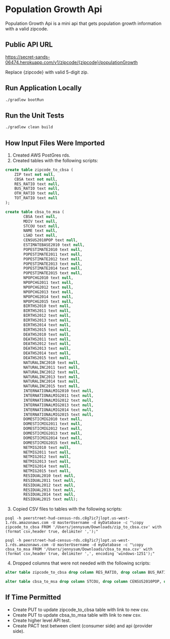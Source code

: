 # Population Growth Api

Population Growth Api is a mini api that gets population growth information with a valid zipcode.

## Public API URL
https://secret-sands-06474.herokuapp.com/v1/zipcode/{zipcode}/populationGrowth

Replace {zipcode} with valid 5-digit zip.

## Run Application Locally

```bash
./gradlew bootRun
```

## Run the Unit Tests

```bash
./gradlew clean build
```

## How Input Files Were Imported
1. Created AWS PostGres rds.
2. Created tables with the following scripts:
```sql
create table zipcode_to_cbsa (
	ZIP text not null,
	CBSA text not null,
	RES_RATIO text null,
	BUS_RATIO text null,
	OTH_RATIO text null,
	TOT_RATIO text null
);

create table cbsa_to_msa (
        CBSA text null,
        MDIV text null,
        STCOU text null,
        NAME text null,
        LSAD text null,
        CENSUS2010POP text null,
        ESTIMATEBASE2010 text null,
        POPESTIMATE2010 text null,
        POPESTIMATE2011 text null,
        POPESTIMATE2012 text null,
        POPESTIMATE2013 text null,
        POPESTIMATE2014 text null,
        POPESTIMATE2015 text null,
        NPOPCHG2010 text null,
        NPOPCHG2011 text null,
        NPOPCHG2012 text null,
        NPOPCHG2013 text null,
        NPOPCHG2014 text null,
        NPOPCHG2015 text null,
        BIRTHS2010 text null,
        BIRTHS2011 text null,
        BIRTHS2012 text null,
        BIRTHS2013 text null,
        BIRTHS2014 text null,
        BIRTHS2015 text null,
        DEATHS2010 text null,
        DEATHS2011 text null,
        DEATHS2012 text null,
        DEATHS2013 text null,
        DEATHS2014 text null,
        DEATHS2015 text null,
        NATURALINC2010 text null,
        NATURALINC2011 text null,
        NATURALINC2012 text null,
        NATURALINC2013 text null,
        NATURALINC2014 text null,
        NATURALINC2015 text null,
        INTERNATIONALMIG2010 text null,
        INTERNATIONALMIG2011 text null,
        INTERNATIONALMIG2012 text null,
        INTERNATIONALMIG2013 text null,
        INTERNATIONALMIG2014 text null,
        INTERNATIONALMIG2015 text null,
        DOMESTICMIG2010 text null,
        DOMESTICMIG2011 text null,
        DOMESTICMIG2012 text null,
        DOMESTICMIG2013 text null,
        DOMESTICMIG2014 text null,
        DOMESTICMIG2015 text null,
        NETMIG2010 text null,
        NETMIG2011 text null,
        NETMIG2012 text null,
        NETMIG2013 text null,
        NETMIG2014 text null,
        NETMIG2015 text null,
        RESIDUAL2010 text null,
        RESIDUAL2011 text null,
        RESIDUAL2012 text null,
        RESIDUAL2013 text null,
        RESIDUAL2014 text null,
        RESIDUAL2015 text null);
```
3. Copied CSV files to tables with the following scripts:
```psql
psql -h peerstreet-hud-census-rds.c8g7ic7jlopt.us-west-1.rds.amazonaws.com -U masterUsername -d myDatabase -c "\copy zipcode_to_cbsa FROM '/Users/jennysum/Downloads/zip_to_cbsa.csv' with (format csv,header true, delimiter ',');"

psql -h peerstreet-hud-census-rds.c8g7ic7jlopt.us-west-1.rds.amazonaws.com -U masterUsername -d myDatabase -c "\copy cbsa_to_msa FROM '/Users/jennysum/Downloads/cbsa_to_msa.csv' with (format csv,header true, delimiter ',', encoding 'windows-1251');"
```
4. Dropped columns that were not needed with the following scripts:
```sql
alter table zipcode_to_cbsa drop column RES_RATIO, drop column BUS_RATIO, drop column OTH_RATIO, drop column TOT_RATIO;

alter table cbsa_to_msa drop column STCOU, drop column CENSUS2010POP, drop column ESTIMATEBASE2010, drop column POPESTIMATE2010, drop column POPESTIMATE2011, drop column POPESTIMATE2012, drop column POPESTIMATE2013, drop column NPOPCHG2010, drop column NPOPCHG2011, drop column NPOPCHG2012, drop column NPOPCHG2013, drop column NPOPCHG2014, drop column NPOPCHG2015, drop column BIRTHS2010, drop column BIRTHS2011, drop column BIRTHS2012, drop column BIRTHS2013, drop column BIRTHS2014, drop column BIRTHS2015, drop column DEATHS2010, drop column DEATHS2011, drop column DEATHS2012, drop column DEATHS2013, drop column DEATHS2014, drop column DEATHS2015, drop column NATURALINC2010, drop column NATURALINC2011, drop column NATURALINC2012, drop column NATURALINC2013, drop column NATURALINC2014, drop column NATURALINC2015, drop column INTERNATIONALMIG2010, drop column INTERNATIONALMIG2011, drop column INTERNATIONALMIG2012, drop column INTERNATIONALMIG2013, drop column INTERNATIONALMIG2014, drop column INTERNATIONALMIG2015, drop column DOMESTICMIG2010, drop column DOMESTICMIG2011, drop column DOMESTICMIG2012, drop column DOMESTICMIG2013, drop column DOMESTICMIG2014, drop column DOMESTICMIG2015, drop column NETMIG2010, drop column NETMIG2011, drop column NETMIG2012, drop column NETMIG2013, drop column NETMIG2014, drop column NETMIG2015, drop column RESIDUAL2010, drop column RESIDUAL2011, drop column RESIDUAL2012, drop column RESIDUAL2013, drop column RESIDUAL2014, drop column RESIDUAL2015;
```

## If Time Permitted
- Create PUT to update zipcode_to_cbsa table with link to new csv.
- Create PUT to update cbsa_to_msa table with link to new csv.
- Create higher level API test.
- Create PACT test between client (consumer side) and api (provider side).